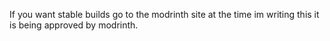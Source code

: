 If you want stable builds go to the modrinth site at the time im writing this it is being approved by modrinth.
